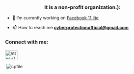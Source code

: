 <h3 align="center">It is a non-profit organization.):</h3>

- 🔭 I’m currently working on [Facebook 11 lite](https://github.com/cpfile/Fb11lite)

- 📫 How to reach me **cyberprotectionofficial@gmail.com**

<h3 align="left">Connect with me:</h3>

<p align="left">

<a href="https://fb.com/https://m.facebook.com/groups/cyberprotectionofficial/?ref=share&mibextid=nsmwbt" target="blank"><img align="center" src="https://raw.githubusercontent.com/rahuldkjain/github-profile-readme-generator/master/src/images/icons/Social/facebook.svg" alt="https://m.facebook.com/groups/cyberprotectionofficial/?ref=share&mibextid=nsmwbt" height="30" width="40" /></a>

</p>

<p>&nbsp;<img align="center" src="https://github-readme-stats.vercel.app/api?username=cpfile&show_icons=true&locale=en" alt="cpfile" /></p>

